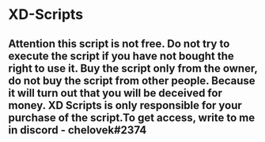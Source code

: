 # XD-Scripts
## Attention this script is not free. Do not try to execute the script if you have not bought the right to use it. Buy the script only from the owner, do not buy the script from other people. Because it will turn out that you will be deceived for money. XD Scripts is only responsible for your purchase of the script.To get access, write to me in discord - chelovek#2374
